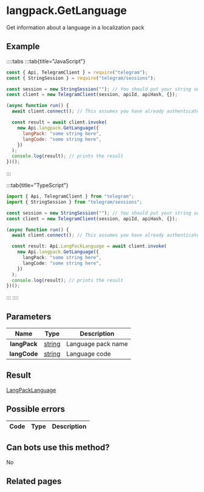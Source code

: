 # langpack.GetLanguage

Get information about a language in a localization pack

## Example

::::tabs
:::tab{title="JavaScript"}

```js
const { Api, TelegramClient } = require("telegram");
const { StringSession } = require("telegram/sessions");

const session = new StringSession(""); // You should put your string session here
const client = new TelegramClient(session, apiId, apiHash, {});

(async function run() {
  await client.connect(); // This assumes you have already authenticated with .start()

  const result = await client.invoke(
    new Api.langpack.GetLanguage({
      langPack: "some string here",
      langCode: "some string here",
    })
  );
  console.log(result); // prints the result
})();
```

:::

:::tab{title="TypeScript"}

```ts
import { Api, TelegramClient } from "telegram";
import { StringSession } from "telegram/sessions";

const session = new StringSession(""); // You should put your string session here
const client = new TelegramClient(session, apiId, apiHash, {});

(async function run() {
  await client.connect(); // This assumes you have already authenticated with .start()

  const result: Api.LangPackLanguage = await client.invoke(
    new Api.langpack.GetLanguage({
      langPack: "some string here",
      langCode: "some string here",
    })
  );
  console.log(result); // prints the result
})();
```

:::
::::

## Parameters

|     Name     | Type                                            | Description        |
| :----------: | ----------------------------------------------- | ------------------ |
| **langPack** | [string](https://core.telegram.org/type/string) | Language pack name |
| **langCode** | [string](https://core.telegram.org/type/string) | Language code      |

## Result

[LangPackLanguage](https://core.telegram.org/type/LangPackLanguage)

## Possible errors

| Code | Type | Description |
| :--: | ---- | ----------- |

## Can bots use this method?

No

## Related pages

